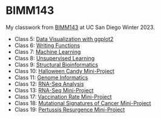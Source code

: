 # BIMM143

My classwork from [BIMM143](https://bioboot.github.io/bimm143_W23/) at UC San Diego Winter 2023.

- Class 5: [Data Visualization with ggplot2](https://github.com/macroglossum-stellatarum/bimm143_github/blob/main/class05/class05.pdf)
- Class 6: [Writing Functions](https://github.com/macroglossum-stellatarum/bimm143_github/blob/main/class06/class06.md)
- Class 7: [Machine Learning](https://github.com/macroglossum-stellatarum/bimm143_github/blob/main/class07/class07.md)
- Class 8: [Unsupervised Learning](https://github.com/macroglossum-stellatarum/bimm143_github/blob/main/class08/Class08MiniProject.md)
- Class 9: [Structural Bioinformatics](https://github.com/macroglossum-stellatarum/bimm143_github/blob/main/class09/Class09_StructuralBioniformatics1.md)
- Class 10: [Halloween Candy Mini-Project](https://github.com/macroglossum-stellatarum/bimm143_github/blob/main/class10/Lab10_CandyProject%20copy.pdf)
- Class 11: [Genome Informatics](https://github.com/macroglossum-stellatarum/bimm143_github/blob/main/class11/class11_genomeinformatics.md)
- Class 12: [RNA-Seq Analysis](https://github.com/macroglossum-stellatarum/bimm143_github/blob/main/class12/Class12_Transcrip-RNA-Seq%20(1).pdf)
- Class 13: [RNA-Seq Mini-Project](https://github.com/macroglossum-stellatarum/bimm143_github/blob/main/class13/class13_RNASeq_project.pdf)
- Class 17: [Vaccination Rate Mini-Project](https://github.com/macroglossum-stellatarum/bimm143_github/blob/main/class17/class17_vaccincation_proj.md)
- Class 18: [Mutational Signatures of Cancer Mini-Project](https://github.com/macroglossum-stellatarum/bimm143_github/blob/main/class18_cancer.md)
- Class 19: [Pertussis Resurgence Mini-Project]()
